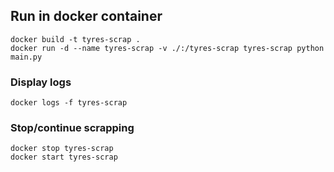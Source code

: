 ## Run in docker container
```
docker build -t tyres-scrap .
docker run -d --name tyres-scrap -v ./:/tyres-scrap tyres-scrap python main.py
```

### Display logs
```
docker logs -f tyres-scrap
```

### Stop/continue scrapping
```
docker stop tyres-scrap
docker start tyres-scrap
```
